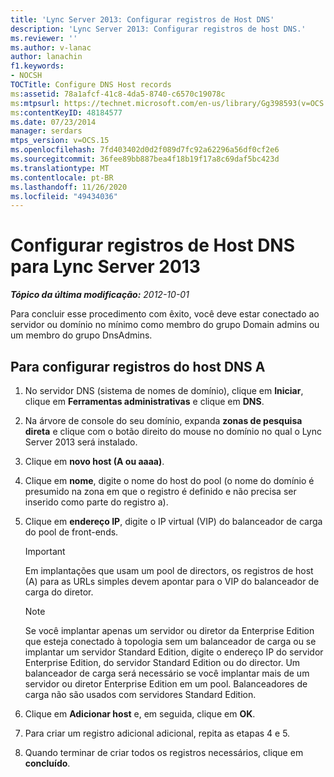```yaml
---
title: 'Lync Server 2013: Configurar registros de Host DNS'
description: 'Lync Server 2013: Configurar registros de host DNS.'
ms.reviewer: ''
ms.author: v-lanac
author: lanachin
f1.keywords:
- NOCSH
TOCTitle: Configure DNS Host records
ms:assetid: 78a1afcf-41c8-4da5-8740-c6570c19078c
ms:mtpsurl: https://technet.microsoft.com/en-us/library/Gg398593(v=OCS.15)
ms:contentKeyID: 48184577
ms.date: 07/23/2014
manager: serdars
mtps_version: v=OCS.15
ms.openlocfilehash: 7fd403402d0d2f089d7fc92a62296a56df0cf2e6
ms.sourcegitcommit: 36fee89bb887bea4f18b19f17a8c69daf5bc423d
ms.translationtype: MT
ms.contentlocale: pt-BR
ms.lasthandoff: 11/26/2020
ms.locfileid: "49434036"
---
```

# <a name="configure-dns-host-records-for-lync-server-2013"></a>Configurar registros de Host DNS para Lync Server 2013

<div data-xmlns="http://www.w3.org/1999/xhtml">

<div class="topic" data-xmlns="http://www.w3.org/1999/xhtml" data-msxsl="urn:schemas-microsoft-com:xslt" data-cs="https://msdn.microsoft.com/">

<div data-asp="https://msdn2.microsoft.com/asp">



</div>

<div id="mainSection">

<div id="mainBody">

<span> </span>

_**Tópico da última modificação:** 2012-10-01_

Para concluir esse procedimento com êxito, você deve estar conectado ao servidor ou domínio no mínimo como membro do grupo Domain admins ou um membro do grupo DnsAdmins.

<div>

## <a name="to-configure-dns-host-a-records"></a>Para configurar registros do host DNS A

1.  No servidor DNS (sistema de nomes de domínio), clique em **Iniciar**, clique em **Ferramentas administrativas** e clique em **DNS**.

2.  Na árvore de console do seu domínio, expanda **zonas de pesquisa direta** e clique com o botão direito do mouse no domínio no qual o Lync Server 2013 será instalado.

3.  Clique em **novo host (A ou aaaa)**.

4.  Clique em **nome**, digite o nome do host do pool (o nome do domínio é presumido na zona em que o registro é definido e não precisa ser inserido como parte do registro a).

5.  Clique em **endereço IP**, digite o IP virtual (VIP) do balanceador de carga do pool de front-ends.
    
    <div>
    

    > [!IMPORTANT]  
    > Em implantações que usam um pool de directors, os registros de host (A) para as URLs simples devem apontar para o VIP do balanceador de carga do diretor.

    
    </div>
    
    <div>
    

    > [!NOTE]  
    > Se você implantar apenas um servidor ou diretor da Enterprise Edition que esteja conectado à topologia sem um balanceador de carga ou se implantar um servidor Standard Edition, digite o endereço IP do servidor Enterprise Edition, do servidor Standard Edition ou do director. Um balanceador de carga será necessário se você implantar mais de um servidor ou diretor Enterprise Edition em um pool. Balanceadores de carga não são usados com servidores Standard Edition.

    
    </div>

6.  Clique em **Adicionar host** e, em seguida, clique em **OK**.

7.  Para criar um registro adicional adicional, repita as etapas 4 e 5.

8.  Quando terminar de criar todos os registros necessários, clique em **concluído**.

</div>

</div>

<span> </span>

</div>

</div>

</div>

